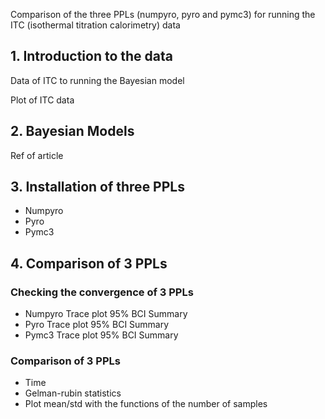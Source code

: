 Comparison of the three PPLs (numpyro, pyro and pymc3) for running the ITC (isothermal titration calorimetry) data

## 1. Introduction to the data

Data of ITC to running the Bayesian model

Plot of ITC data

## 2. Bayesian Models

Ref of article

## 3. Installation of three PPLs

- Numpyro
- Pyro
- Pymc3 

## 4. Comparison of 3 PPLs

### Checking the convergence of 3 PPLs
- Numpyro
Trace plot
95% BCI
Summary
- Pyro
Trace plot
95% BCI
Summary
- Pymc3
Trace plot
95% BCI
Summary

### Comparison of 3 PPLs
- Time
- Gelman-rubin statistics 
- Plot mean/std with the functions of the number of samples

